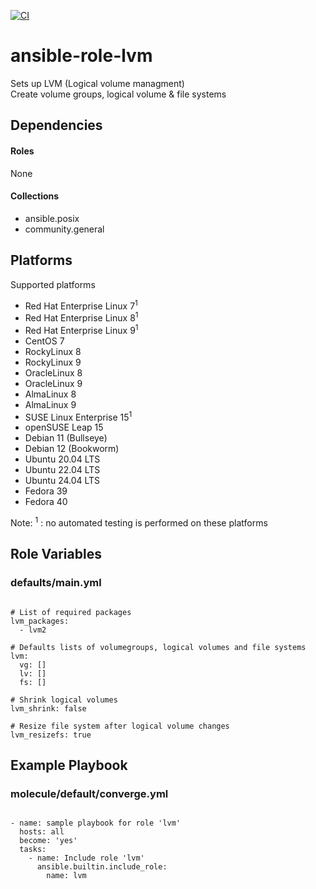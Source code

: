 [![CI](https://github.com/de-it-krachten/ansible-role-lvm/workflows/CI/badge.svg?event=push)](https://github.com/de-it-krachten/ansible-role-lvm/actions?query=workflow%3ACI)


# ansible-role-lvm

Sets up LVM (Logical volume managment)<br>
Create volume groups, logical volume & file systems


## Dependencies

#### Roles
None

#### Collections
- ansible.posix
- community.general

## Platforms

Supported platforms

- Red Hat Enterprise Linux 7<sup>1</sup>
- Red Hat Enterprise Linux 8<sup>1</sup>
- Red Hat Enterprise Linux 9<sup>1</sup>
- CentOS 7
- RockyLinux 8
- RockyLinux 9
- OracleLinux 8
- OracleLinux 9
- AlmaLinux 8
- AlmaLinux 9
- SUSE Linux Enterprise 15<sup>1</sup>
- openSUSE Leap 15
- Debian 11 (Bullseye)
- Debian 12 (Bookworm)
- Ubuntu 20.04 LTS
- Ubuntu 22.04 LTS
- Ubuntu 24.04 LTS
- Fedora 39
- Fedora 40

Note:
<sup>1</sup> : no automated testing is performed on these platforms

## Role Variables
### defaults/main.yml
<pre><code>
# List of required packages
lvm_packages:
  - lvm2

# Defaults lists of volumegroups, logical volumes and file systems
lvm:
  vg: []
  lv: []
  fs: []

# Shrink logical volumes
lvm_shrink: false

# Resize file system after logical volume changes
lvm_resizefs: true
</pre></code>




## Example Playbook
### molecule/default/converge.yml
<pre><code>
- name: sample playbook for role 'lvm'
  hosts: all
  become: 'yes'
  tasks:
    - name: Include role 'lvm'
      ansible.builtin.include_role:
        name: lvm
</pre></code>
